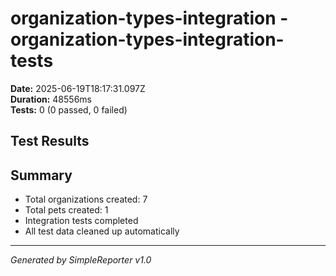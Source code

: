 # organization-types-integration - organization-types-integration-tests

**Date:** 2025-06-19T18:17:31.097Z  
**Duration:** 48556ms  
**Tests:** 0 (0 passed, 0 failed)

## Test Results



## Summary

- Total organizations created: 7
- Total pets created: 1
- Integration tests completed
- All test data cleaned up automatically

---
*Generated by SimpleReporter v1.0*
